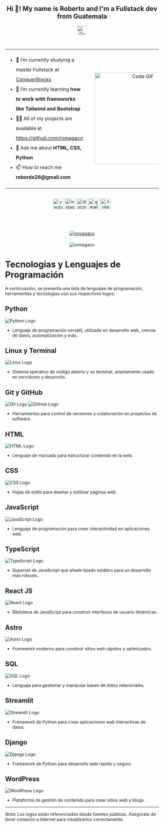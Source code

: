 <br clear="both">

<h2 align="center">Hi 👋! My name is Roberto and I'm a Fullstack dev from Guatemala</h2>
<p align="center"><img src="https://upload.wikimedia.org/wikipedia/commons/e/ec/Flag_of_Guatemala.svg" alt="Guatemala Flag" style="height: 30px;"></p>
<br>

<table align="center">
  <tr>
    <td style="padding-right: 30px;">
      <ul style="line-height: 2.0;">
        <li>🔭 I’m currently studying a master Fullstack at <a href="https://www.conquerblocks.com" target="_blank" rel="noopener noreferrer">ConquerBlocks</a></li>
        <li>🌱 I’m currently learning <strong>how to work with frameworks like Tailwind and Bootstrap</strong></li>
        <li>👨‍💻 All of my projects are available at <a href="https://github.com/romagaco" target="_blank" rel="noopener noreferrer">https://github.com/romagaco</a></li>
        <li>💬 Ask me about <strong>HTML, CSS, Python</strong></li>
        <li>📫 How to reach me <strong>roberde26@gmail.com</strong></li>
      </ul>
    </td>
    <td>
      <p align="center">
        <img src="https://github.com/demartini/demartini/raw/master/code.gif" alt="Code GIF" width="300" style="margin: 20px 0;">
      </p>
    </td>
  </tr>
</table>

<br>

<div align="center" style="margin-bottom: 20px;">
  <a href="https://www.youtube.com/@therobertocorona" target="_blank" rel="noopener noreferrer"><img src="https://img.shields.io/static/v1?message=Youtube&logo=youtube&label=&color=FF0000&logoColor=white&labelColor=&style=for-the-badge" height="35" alt="youtube logo" /></a>
  <a href="https://www.instagram.com/roberdex26/" target="_blank" rel="noopener noreferrer"><img src="https://img.shields.io/static/v1?message=Instagram&logo=instagram&label=&color=E4405F&logoColor=white&labelColor=&style=for-the-badge" height="35" alt="instagram logo" /></a>
  <img src="https://img.shields.io/static/v1?message=Discord&logo=discord&label=&color=7289DA&logoColor=white&labelColor=&style=for-the-badge" height="35" alt="discord logo" />
  <img src="https://img.shields.io/static/v1?message=Gmail&logo=gmail&label=&color=D14836&logoColor=white&labelColor=&style=for-the-badge" height="35" alt="gmail logo" />
  <a href="https://www.linkedin.com/in/roberto-corona-mancilla/ target="_blank" rel="noopener noreferrer"><img src="https://img.shields.io/static/v1?message=LinkedIn&logo=linkedin&label=&color=0077B5&logoColor=white&labelColor=&style=for-the-badge" height="35" alt="linkedin logo" /></a>
  
</div>

<br>



<br>

<p align="center" style="margin-bottom: 20px;">
  <a href="https://github.com/ryo-ma/github-profile-trophy">
    <img src="https://github-profile-trophy.vercel.app/?username=romagaco" alt="romagaco" />
  </a>
</p>

<p align="center">
  <img src="https://github-readme-stats.vercel.app/api/top-langs?username=romagaco&show_icons=true&locale=en&layout=compact" alt="romagaco" />
</p>

# Tecnologías y Lenguajes de Programación

A continuación, se presenta una lista de lenguajes de programación, herramientas y tecnologías con sus respectivos logos:

## Python
![Python Logo](https://www.python.org/static/community_logos/python-logo.png)
- Lenguaje de programación versátil, utilizado en desarrollo web, ciencia de datos, automatización y más.

## Linux y Terminal
![Linux Logo](https://upload.wikimedia.org/wikipedia/commons/thumb/3/35/Tux.svg/1200px-Tux.svg.png)
- Sistema operativo de código abierto y su terminal, ampliamente usado en servidores y desarrollo.

## Git y GitHub
![Git Logo](https://git-scm.com/images/logos/downloads/Git-Icon-1788C.png)
![GitHub Logo](https://github.githubassets.com/images/modules/logos_page/GitHub-Mark.png)
- Herramientas para control de versiones y colaboración en proyectos de software.

## HTML
![HTML Logo](https://www.w3.org/html/logo/downloads/HTML5_Logo_512.png)
- Lenguaje de marcado para estructurar contenido en la web.

## CSS
![CSS Logo](https://upload.wikimedia.org/wikipedia/commons/thumb/d/d5/CSS3_logo_and_wordmark.svg/1200px-CSS3_logo_and_wordmark.svg.png)
- Hojas de estilo para diseñar y estilizar páginas web.

## JavaScript
![JavaScript Logo](https://upload.wikimedia.org/wikipedia/commons/thumb/9/99/Unofficial_JavaScript_logo_2.svg/1200px-Unofficial_JavaScript_logo_2.svg.png)
- Lenguaje de programación para crear interactividad en aplicaciones web.

## TypeScript
![TypeScript Logo](https://www.typescriptlang.org/assets/images/logos/typescript-icon.svg)
- Superset de JavaScript que añade tipado estático para un desarrollo más robusto.

## React JS
![React Logo](https://reactjs.org/logo-og.png)
- Biblioteca de JavaScript para construir interfaces de usuario dinámicas.

## Astro
![Astro Logo](https://astro.build/assets/press/astro-icon-light-gradient.png)
- Framework moderno para construir sitios web rápidos y optimizados.

## SQL
![SQL Logo](https://upload.wikimedia.org/wikipedia/commons/8/87/Sql_data_base_with_logo.png)
- Lenguaje para gestionar y manipular bases de datos relacionales.

## Streamlit
![Streamlit Logo](https://streamlit.io/images/brand/streamlit-logo-primary-colormark-darktext.png)
- Framework de Python para crear aplicaciones web interactivas de datos.

## Django
![Django Logo](https://www.djangoproject.com/m/img/logos/django-logo-negative.png)
- Framework de Python para desarrollo web rápido y seguro.

## WordPress
![WordPress Logo](https://s.w.org/style/images/wporg-logo.svg)
- Plataforma de gestión de contenido para crear sitios web y blogs.

---

*Nota*: Los logos están referenciados desde fuentes públicas. Asegúrate de tener conexión a internet para visualizarlos correctamente.
